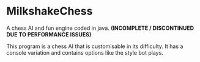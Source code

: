 # MilkshakeChess
A chess AI and fun engine coded in java. **(INCOMPLETE / DISCONTINUED DUE TO PERFORMANCE ISSUES)**

This program is a chess AI that is customisable in its difficulty. It has a console variation and contains options like the style bot plays.